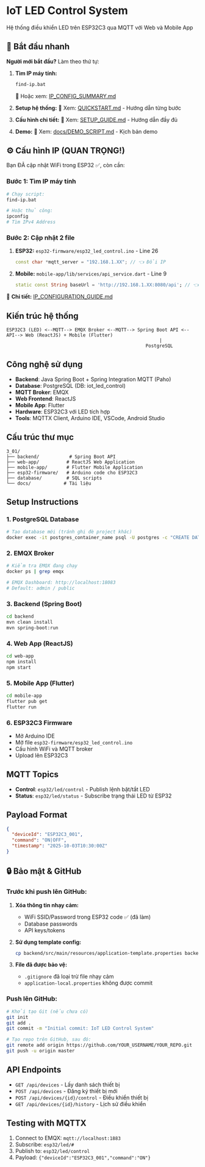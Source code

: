 # IoT LED Control System

Hệ thống điều khiển LED trên ESP32C3 qua MQTT với Web và Mobile App

## 🚀 Bắt đầu nhanh

**Người mới bắt đầu?** Làm theo thứ tự:

1. **Tìm IP máy tính:**

   ```bash
   find-ip.bat
   ```

   📖 Hoặc xem: [IP_CONFIG_SUMMARY.md](IP_CONFIG_SUMMARY.md)

2. **Setup hệ thống:**
   📖 Xem: [QUICKSTART.md](QUICKSTART.md) - Hướng dẫn từng bước

3. **Cấu hình chi tiết:**
   📖 Xem: [SETUP_GUIDE.md](SETUP_GUIDE.md) - Hướng dẫn đầy đủ

4. **Demo:**
   📖 Xem: [docs/DEMO_SCRIPT.md](docs/DEMO_SCRIPT.md) - Kịch bản demo

## ⚙️ Cấu hình IP (QUAN TRỌNG!)

Bạn ĐÃ cập nhật WiFi trong ESP32 ✅, còn cần:

### Bước 1: Tìm IP máy tính

```bash
# Chạy script:
find-ip.bat

# Hoặc thủ công:
ipconfig
# Tìm IPv4 Address
```

### Bước 2: Cập nhật 2 file

1. **ESP32:** `esp32-firmware/esp32_led_control.ino` - Line 26

   ```cpp
   const char *mqtt_server = "192.168.1.XX"; // 👈 Đổi IP
   ```

2. **Mobile:** `mobile-app/lib/services/api_service.dart` - Line 9
   ```dart
   static const String baseUrl = 'http://192.168.1.XX:8080/api'; // 👈 Đổi IP
   ```

📖 **Chi tiết:** [IP_CONFIGURATION_GUIDE.md](IP_CONFIGURATION_GUIDE.md)

## Kiến trúc hệ thống

```
ESP32C3 (LED) <--MQTT--> EMQX Broker <--MQTT--> Spring Boot API <--API--> Web (ReactJS) + Mobile (Flutter)
                                                        |
                                                   PostgreSQL
```

## Công nghệ sử dụng

- **Backend**: Java Spring Boot + Spring Integration MQTT (Paho)
- **Database**: PostgreSQL (DB: iot_led_control)
- **MQTT Broker**: EMQX
- **Web Frontend**: ReactJS
- **Mobile App**: Flutter
- **Hardware**: ESP32C3 với LED tích hợp
- **Tools**: MQTTX Client, Arduino IDE, VSCode, Android Studio

## Cấu trúc thư mục

```
3_01/
├── backend/           # Spring Boot API
├── web-app/          # ReactJS Web Application
├── mobile-app/       # Flutter Mobile Application
├── esp32-firmware/   # Arduino code cho ESP32C3
├── database/         # SQL scripts
└── docs/            # Tài liệu
```

## Setup Instructions

### 1. PostgreSQL Database

```bash
# Tạo database mới (tránh ghi đè project khác)
docker exec -it postgres_container_name psql -U postgres -c "CREATE DATABASE iot_led_control;"
```

### 2. EMQX Broker

```bash
# Kiểm tra EMQX đang chạy
docker ps | grep emqx

# EMQX Dashboard: http://localhost:18083
# Default: admin / public
```

### 3. Backend (Spring Boot)

```bash
cd backend
mvn clean install
mvn spring-boot:run
```

### 4. Web App (ReactJS)

```bash
cd web-app
npm install
npm start
```

### 5. Mobile App (Flutter)

```bash
cd mobile-app
flutter pub get
flutter run
```

### 6. ESP32C3 Firmware

- Mở Arduino IDE
- Mở file `esp32-firmware/esp32_led_control.ino`
- Cấu hình WiFi và MQTT broker
- Upload lên ESP32C3

## MQTT Topics

- **Control**: `esp32/led/control` - Publish lệnh bật/tắt LED
- **Status**: `esp32/led/status` - Subscribe trạng thái LED từ ESP32

## Payload Format

```json
{
  "deviceId": "ESP32C3_001",
  "command": "ON|OFF",
  "timestamp": "2025-10-03T10:30:00Z"
}
```

## 🔒 Bảo mật & GitHub

### Trước khi push lên GitHub:

1. **Xóa thông tin nhạy cảm:**

   - WiFi SSID/Password trong ESP32 code ✅ (đã làm)
   - Database passwords
   - API keys/tokens

2. **Sử dụng template config:**

   ```bash
   cp backend/src/main/resources/application-template.properties backend/src/main/resources/application-local.properties
   ```

3. **File đã được bảo vệ:**
   - `.gitignore` đã loại trừ file nhạy cảm
   - `application-local.properties` không được commit

### Push lên GitHub:

```bash
# Khởi tạo Git (nếu chưa có)
git init
git add .
git commit -m "Initial commit: IoT LED Control System"

# Tạo repo trên GitHub, sau đó:
git remote add origin https://github.com/YOUR_USERNAME/YOUR_REPO.git
git push -u origin master
```

## API Endpoints

- `GET /api/devices` - Lấy danh sách thiết bị
- `POST /api/devices` - Đăng ký thiết bị mới
- `POST /api/devices/{id}/control` - Điều khiển thiết bị
- `GET /api/devices/{id}/history` - Lịch sử điều khiển

## Testing with MQTTX

1. Connect to EMQX: `mqtt://localhost:1883`
2. Subscribe: `esp32/led/#`
3. Publish to: `esp32/led/control`
4. Payload: `{"deviceId":"ESP32C3_001","command":"ON"}`
